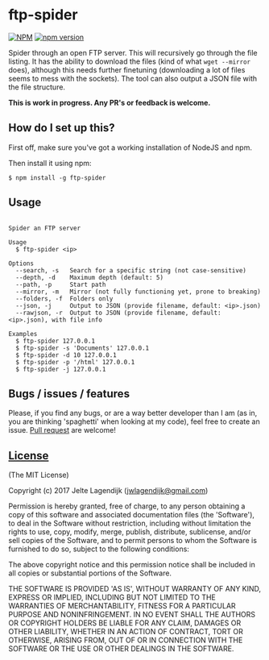 ftp-spider
===========

[![NPM](https://nodei.co/npm/ftp-spider.svg?downloads=true&stars=true)](https://nodei.co/npm/ftp-spider/)
[![npm version](https://badge.fury.io/js/git-spider.svg)](http://badge.fury.io/js/git-spider)


Spider through an open FTP server. This will recursively go through the file listing. It has the ability to download the files (kind of what `wget --mirror` does), although this needs further finetuning (downloading a lot of files seems to mess with the sockets). The tool can also output a JSON file with the file structure.

**This is work in progress. Any PR's or feedback is welcome.**

## How do I set up this?

First off, make sure you've got a working installation of NodeJS and npm.

Then install it using npm:

```
$ npm install -g ftp-spider
```

## Usage

```

Spider an FTP server

Usage
  $ ftp-spider <ip>

Options
  --search, -s   Search for a specific string (not case-sensitive)
  --depth, -d    Maximum depth (default: 5)
  --path, -p     Start path
  --mirror, -m   Mirror (not fully functioning yet, prone to breaking)
  --folders, -f  Folders only
  --json, -j     Output to JSON (provide filename, default: <ip>.json)
  --rawjson, -r  Output to JSON (provide filename, default: <ip>.json), with file info

Examples
  $ ftp-spider 127.0.0.1
  $ ftp-spider -s 'Documents' 127.0.0.1
  $ ftp-spider -d 10 127.0.0.1
  $ ftp-spider -p '/html' 127.0.0.1
  $ ftp-spider -j 127.0.0.1

```

## Bugs / issues / features

Please, if you find any bugs, or are a way better developer than I am (as in, you are thinking 'spaghetti' when looking at my code), feel free to create an issue. [Pull request](https://github.com/j3lte/ftp-spider/pulls) are welcome!

## [License](https://github.com/j3lte/ftp-spider/blob/master/LICENSE)

(The MIT License)

Copyright (c) 2017 Jelte Lagendijk (jwlagendijk@gmail.com)

Permission is hereby granted, free of charge, to any person obtaining a copy of this software and associated documentation files (the 'Software'), to deal in the Software without restriction, including without limitation the rights to use, copy, modify, merge, publish, distribute, sublicense, and/or sell copies of the Software, and to permit persons to whom the Software is furnished to do so, subject to the following conditions:

The above copyright notice and this permission notice shall be included in all copies or substantial portions of the Software.

THE SOFTWARE IS PROVIDED 'AS IS', WITHOUT WARRANTY OF ANY KIND, EXPRESS OR IMPLIED, INCLUDING BUT NOT LIMITED TO THE WARRANTIES OF MERCHANTABILITY, FITNESS FOR A PARTICULAR PURPOSE AND NONINFRINGEMENT. IN NO EVENT SHALL THE AUTHORS OR COPYRIGHT HOLDERS BE LIABLE FOR ANY CLAIM, DAMAGES OR OTHER LIABILITY, WHETHER IN AN ACTION OF CONTRACT, TORT OR OTHERWISE, ARISING FROM, OUT OF OR IN CONNECTION WITH THE SOFTWARE OR THE USE OR OTHER DEALINGS IN THE SOFTWARE.
